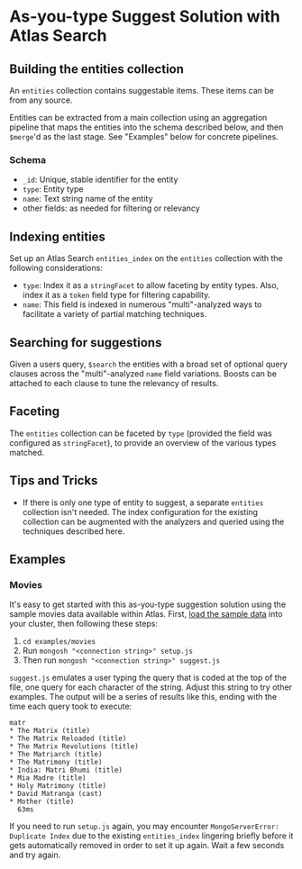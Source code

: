 # As-you-type Suggest Solution with Atlas Search

## Building the entities collection

An `entities` collection contains suggestable items. These items can be from any source.

Entities can be extracted from a main collection using an aggregation pipeline that maps the entities into the schema described below, and then `$merge`'d as the last stage. See "Examples" below for concrete pipelines.

### Schema

* `_id`: Unique, stable identifier for the entity
* `type`: Entity type
* `name`: Text string name of the entity
* other fields: as needed for filtering or relevancy

## Indexing entities

Set up an Atlas Search `entities_index` on the `entities` collection with the following considerations:

* `type`: Index it as a `stringFacet` to allow faceting by entity types. Also, index it as a `token` field type for filtering capability.
* `name`: This field is indexed in numerous "multi"-analyzed ways to facilitate a variety of partial matching techniques. 

## Searching for suggestions

Given a users query, `$search` the entities with a broad set of optional query clauses across the "multi"-analyzed `name` field variations. Boosts can be attached to each clause to tune the relevancy of results.

## Faceting

The `entities` collection can be faceted by `type` (provided the field was configured as `stringFacet`), to provide an overview of the various types matched.

## Tips and Tricks

* If there is only one type of entity to suggest, a separate `entities` collection isn't needed. The index configuration for the existing collection can be augmented with the analyzers and queried using the techniques described here.

## Examples

### Movies

It's easy to get started with this as-you-type suggestion solution using the sample movies data available within Atlas.  First, [load the sample data](https://www.mongodb.com/docs/atlas/sample-data/sample-mflix/) into your cluster, then following these steps:

 1. `cd examples/movies`
 2. Run `mongosh "<connection string>" setup.js`
 3. Then run `mongosh "<connection string>" suggest.js`

 `suggest.js` emulates a user typing the query that is coded at the top of the file, one query for each character of the string. Adjust this string to try other examples. The output will be a series of results like this, ending with the time each query took to execute:

 ```
 matr
* The Matrix (title)
* The Matrix Reloaded (title)
* The Matrix Revolutions (title)
* The Matriarch (title)
* The Matrimony (title)
* India: Matri Bhumi (title)
* Mia Madre (title)
* Holy Matrimony (title)
* David Matranga (cast)
* Mother (title)
   63ms
```

 If you need to run `setup.js` again, you may encounter `MongoServerError: Duplicate Index` due to the existing `entities_index` lingering briefly before it gets automatically removed in order to set it up again. Wait a few seconds and try again. 

